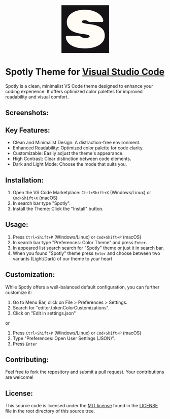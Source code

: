 <div align="center">
  <img src="images/logo-sm.png" alt="Spotly Logo" width="150px" height="150px"/>
</div>

# Spotly Theme for [Visual Studio Code](https://marketplace.visualstudio.com/items?itemName=MaksymBukator.spotly)

Spotly is a clean, minimalist VS Code theme designed to enhance your coding experience. It offers optimized color palettes for improved readability and visual comfort.

## Screenshots:

## Key Features:

-   Clean and Minimalist Design: A distraction-free environment.
-   Enhanced Readability: Optimized color palette for code clarity.
-   Customizable: Easily adjust the theme's appearance.
-   High Contrast: Clear distinction between code elements.
-   Dark and Light Mode: Choose the mode that suits you.

## Installation:

1. Open the VS Code Marketplace: `Ctrl+Shift+X` (Windows/Linux) or `Cmd+Shift+X` (macOS)
2. In search bar type "Spotly".
3. Install the Theme: Click the "Install" button.

## Usage:

1. Press `Ctrl+Shift+P` (Windows/Linux) or `Cmd+Shift+P` (macOS)
2. In search bar type "Preferences: Color Theme" and press `Enter`.
3. In appeared list search search for "Spotly" theme or just it in search bar.
4. When you found "Spotly" theme press `Enter` and choose between two variants (Light/Dark) of our theme to your heart

## Customization:

While Spotly offers a well-balanced default configuration, you can further customize it:

1. Go to Menu Bar, click on File > Preferences > Settings.
2. Search for "editor.tokenColorCustomizations".
3. Click on "Edit in settings.json"

or

1. Press `Ctrl+Shift+P` (Windows/Linux) or `Cmd+Shift+P` (macOS)
2. Type "Preferences: Open User Settings (JSON)".
3. Press `Enter`

## Contributing:

Feel free to fork the repository and submit a pull request. Your contributions are welcome!

## License:

This source code is licensed under the [MIT license](https://mit-license.org) found in the [LICENSE](/LICENSE) file in the root directory of this source tree.
